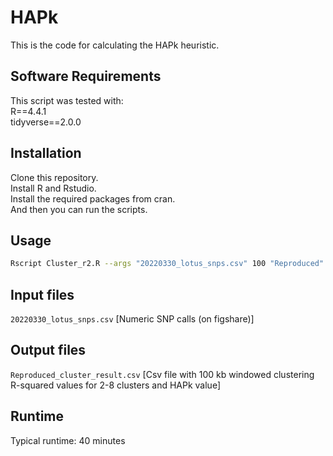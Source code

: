 # HAPk

This is the code for calculating the HAPk heuristic.

## Software Requirements

This script was tested with:  
R==4.4.1  
tidyverse==2.0.0

## Installation

Clone this repository.  
Install R and Rstudio.  
Install the required packages from cran.  
And then you can run the scripts.

## Usage

```bash
Rscript Cluster_r2.R --args "20220330_lotus_snps.csv" 100 "Reproduced" 8
```

## Input files

`20220330_lotus_snps.csv` [Numeric SNP calls (on figshare)]

## Output files

`Reproduced_cluster_result.csv` [Csv file with 100 kb windowed clustering R-squared values for 2-8 clusters and HAPk value]

## Runtime
Typical runtime: 40 minutes
